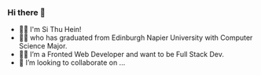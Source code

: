 ### Hi there 👋
+ 🙋‍♂️ I'm Si Thu Hein! <br>
+ 👨‍🎓 who has graduated from Edinburgh Napier University with Computer Science Major. <br>
+ 👨‍💻 I’m a Fronted Web Developer and want to be Full Stack Dev. <br>
+ 🤝 I’m looking to collaborate on ... <br>
<!--
**sithu-dev/sithu-dev** is a ✨ _special_ ✨ repository because its `README.md` (this file) appears on your GitHub profile.

Here are some ideas to get you started:

- 🔭 I’m currently working on ...
- 🌱 I’m currently learning ...
- 👯 I’m looking to collaborate on ...
- 🤔 I’m looking for help with ...
- 💬 Ask me about ...
- 📫 How to reach me: ...
- 😄 Pronouns: ...
- ⚡ Fun fact: ...
-->
